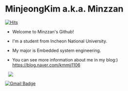 # MinjeongKim a.k.a. Minzzan
[![Hits](https://hits.seeyoufarm.com/api/count/incr/badge.svg?url=https%3A%2F%2Fgithub.com%2Fminzzan&count_bg=%2379C83D&title_bg=%23555555&icon=&icon_color=%23E7E7E7&title=hits&edge_flat=false)](https://hits.seeyoufarm.com)

- Welcome to Minzzan's Github!
- I'm a student from Incheon National University.
- My major is Embedded system engineering.

- You can see more information about me in my blog:)
<https://blog.naver.com/kmmjj1106>

<a href="https://instagram.com/muengx2">
    <img 
        src="http://img.shields.io/badge/-Instagram-black?style=flat&logo=Instagram&link=https://instagram.com/alpox.dev/"
        style="height : auto; margin-left : 10px; margin-right : 10px;"/>
</a>

[![Gmail Badge](https://img.shields.io/badge/Gmail-d14836?style=flat-square&logo=Gmail&logoColor=white&link=mailto:kmmjj1106@gmail.com)](mailto:kmmjj1106@gmail.com)
